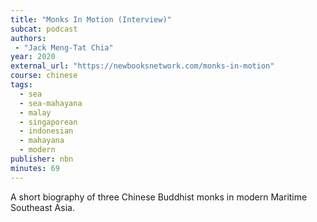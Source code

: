 ```yaml
---
title: "Monks In Motion (Interview)"
subcat: podcast
authors:
 - "Jack Meng-Tat Chia"
year: 2020
external_url: "https://newbooksnetwork.com/monks-in-motion"
course: chinese
tags:
  - sea
  - sea-mahayana
  - malay
  - singaporean
  - indonesian
  - mahayana
  - modern
publisher: nbn
minutes: 69
---
```


A short biography of three Chinese Buddhist monks in modern Maritime Southeast Asia.
